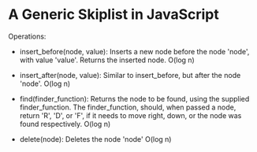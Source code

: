# A Generic Skiplist in JavaScript 

Operations:
  * insert_before(node, value): 
    Inserts a new node before the node 'node', with value 'value'.
    Returns the inserted node.
    O(log n)
  
  * insert_after(node, value):
    Similar to insert_before, but after the node 'node'.
    O(log n)

  * find(finder_function):
    Returns the node to be found, using the supplied finder_function.
    The finder_function, should, when passed a node, return 'R', 'D', 
    or 'F', if it needs to move right, down, or the node was found
    respectively.
    O(log n)

  * delete(node):
    Deletes the node 'node'
    O(log n)


